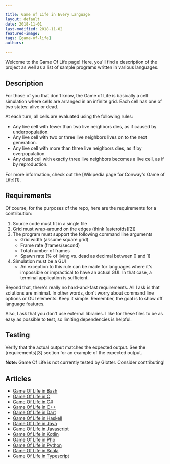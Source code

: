 ```yaml
---

title: Game of Life in Every Language
layout: default
date: 2018-11-01
last-modified: 2018-11-02
featured-image:
tags: [game-of-life]
authors:

---
```


Welcome to the Game Of Life page! Here, you'll find a description of the project as well as a list of sample programs written in various languages.

## Description

For those of you that don't know, the Game of Life is basically a cell
simulation where cells are arranged in an infinite grid. Each cell has one
of two states: alive or dead.

At each turn, all cells are evaluated using the following rules:

- Any live cell with fewer than two live neighbors dies, as if caused by underpopulation.
- Any live cell with two or three live neighbors lives on to the next generation.
- Any live cell with more than three live neighbors dies, as if by overpopulation.
- Any dead cell with exactly three live neighbors becomes a live cell, as if by reproduction.

For more information, check out the [Wikipedia page for Conway's Game of Life][1].


## Requirements

Of course, for the purposes of the repo, here are the requirements for a contribution:

1. Source code must fit in a single file
2. Grid must wrap-around on the edges (think [asteroids][2])
3. The program must support the following command line arguments
    - Grid width (assume square grid)
    - Frame rate (frames/second)
    - Total number of frames
    - Spawn rate (% of living vs. dead as decimal between 0 and 1)
4. Simulation must be a GUI
    - An exception to this rule can be made for languages where it's impossible
      or impractical to have an actual GUI. In that case, a terminal application
      is sufficient.

Beyond that, there's really no hard-and-fast requirements. All I ask is that
solutions are minimal. In other words, don't worry about command line options or
GUI elements. Keep it simple. Remember, the goal is to show off language features.

Also, I ask that you don't use external libraries. I like for these files to
be as easy as possible to test, so limiting dependencies is helpful.


## Testing

Verify that the actual output matches the expected output. See the
[requirements][3] section for an example of the expected output.


**Note:** Game Of Life is not currently tested by Glotter. Consider contributing!

## Articles

- [Game Of Life in Bash](https://sampleprograms.io/projects/game-of-life/bash)
- [Game Of Life in C](https://sampleprograms.io/projects/game-of-life/c)
- [Game Of Life in C#](https://sampleprograms.io/projects/game-of-life/c-sharp)
- [Game Of Life in C++](https://sampleprograms.io/projects/game-of-life/c-plus-plus)
- [Game Of Life in Dart](https://sampleprograms.io/projects/game-of-life/dart)
- [Game Of Life in Haskell](https://sampleprograms.io/projects/game-of-life/haskell)
- [Game Of Life in Java](https://sampleprograms.io/projects/game-of-life/java)
- [Game Of Life in Javascript](https://sampleprograms.io/projects/game-of-life/javascript)
- [Game Of Life in Kotlin](https://sampleprograms.io/projects/game-of-life/kotlin)
- [Game Of Life in Php](https://sampleprograms.io/projects/game-of-life/php)
- [Game Of Life in Python](https://sampleprograms.io/projects/game-of-life/python)
- [Game Of Life in Scala](https://sampleprograms.io/projects/game-of-life/scala)
- [Game Of Life in Typescript](https://sampleprograms.io/projects/game-of-life/typescript)